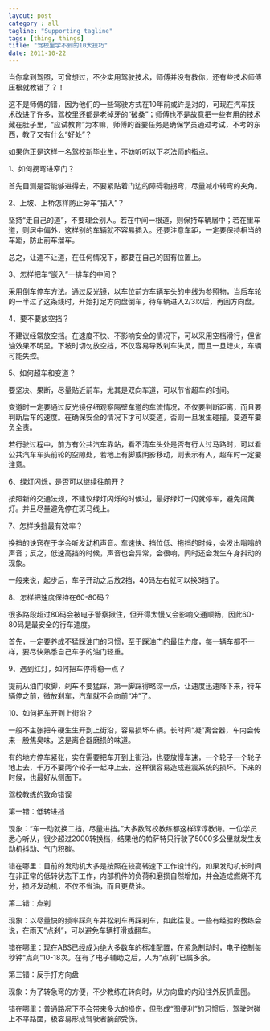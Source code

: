 ```yaml
---
layout: post
category : all
tagline: "Supporting tagline"
tags: [thing, things]
title: "驾校里学不到的10大技巧"
date: 2011-10-22
---
```

当你拿到驾照，可曾想过，不少实用驾驶技术，师傅并没有教你，还有些技术师傅压根就教错了？！    
    
这不是师傅的错，因为他们的一些驾驶方式在10年前或许是对的，可现在汽车技术改进了许多，驾校里还都是老掉牙的“破桑”；师傅也不是故意把一些有用的技术藏在肚子里，“应试教育”为本嘛，师傅的首要任务是确保学员通过考试，不考的东西，教了又有什么“好处”？    
    
如果你正是这样一名驾校新毕业生，不妨听听以下老法师的指点。    
    
1、如何拐弯进窄门？    
    
首先目测是否能够进得去，不要紧贴着门边的障碍物拐弯，尽量减小转弯的夹角。    
    
2、上坡、上桥怎样防止旁车“插入”？    
    
坚持“走自己的道”，不要理会别人。若在中间一根道，则保持车辆居中；若在里车道，则居中偏外，这样别的车辆就不容易插入。还要注意车距，一定要保持相当的车距，防止前车溜车。    
    
总之，让速不让道，在任何情况下，都要在自己的固有位置上。    
    
3、怎样把车“嵌入”一排车的中间？    
    
采用倒车停车方法。通过反光镜，以车位前方车辆车头的中线为参照物，当后车轮的一半过了这条线时，开始打足方向盘倒车，待车辆进入2/3以后，再回方向盘。    
    
4、要不要放空挡？    
    
不建议经常放空挡。在速度不快、不影响安全的情况下，可以采用空档滑行，但省油效果不明显。下坡时切勿放空挡，不仅容易导致刹车失灵，而且一旦熄火，车辆可能失控。    
    
5、如何超车和变道？    
    
要坚决、果断，尽量贴近前车，尤其是双向车道，可以节省超车的时间。    
    
变道时一定要通过反光镜仔细观察隔壁车道的车流情况，不仅要判断距离，而且要判断后车的速度。在确保安全的情况下才可以变道，否则一旦发生碰撞，变道车要负全责。    
    
若行驶过程中，前方有公共汽车靠站，看不清车头处是否有行人过马路时，可以看公共汽车车头前轮的空隙处，若地上有脚或阴影移动，则表示有人，超车时一定要注意。    
    
6、绿灯闪烁，是否可以继续往前开？    
    
按照新的交通法规，不建议绿灯闪烁的时候过，最好绿灯一闪就停车，避免闯黄灯。并且尽量避免停在斑马线上。    
    
7、怎样换挡最有效率？    
    
换挡的诀窍在于学会听发动机声音。车速快、挡位低、拖挡的时候，会发出嗡嗡的声音；反之，低速高挡的时候，声音也会异常，会很响，同时还会发生车身抖动的现象。    
    
一般来说，起步后，车子开动之后放2挡，40码左右就可以换3挡了。    
    
8、怎样把速度保持在60\-80码？    
    
很多路段超过80码会被电子警察揪住，但开得太慢又会影响交通顺畅，因此60\-80码是最安全的行车速度。    
    
首先，一定要养成不猛踩油门的习惯，至于踩油门的最佳力度，每一辆车都不一样，要尽快熟悉自己车子的油门轻重。    
    
9、遇到红灯，如何把车停得稳一点？    
    
提前从油门收脚，刹车不要猛踩，第一脚踩得略深一点，让速度迅速降下来，待车辆停之前，微放刹车，汽车就不会向前“冲”了。    
    
10、如何把车开到上街沿？    
    
一般不主张把车硬生生开到上街沿，容易损坏车辆。长时间“凝”离合器，车内会传来一股焦臭味，这是离合器磨损的味道。    
    
有的地方停车紧张，实在需要把车开到上街沿，也要放慢车速，一个轮子一个轮子地上去，千万不要两个轮子一起冲上去，这样很容易造成避震系统的损坏。下来的时候，也最好从侧面下。     
    
驾校教练的致命错误     
    
第一错：低转进挡    
    
现象：“车一动就换二挡，尽量进挡。”大多数驾校教练都这样谆谆教诲。一位学员悉心听从，很少超过2000转换档，结果他的帕萨特只行驶了5000多公里就发生发动机抖动、气门积碳。    
    
错在哪里：目前的发动机大多是按照在较高转速下工作设计的，如果发动机长时间在非正常的低转状态下工作，内部机件的负荷和磨损自然增加，并会造成燃烧不充分，损坏发动机，不仅不省油，而且更费油。     
    
第二错：点刹    
    
现象：以尽量快的频率踩刹车并松刹车再踩刹车，如此往复。一些有经验的教练会说，在雨天“点刹”，可以避免车辆打滑或翻车。    
    
错在哪里：现在ABS已经成为绝大多数车的标准配置，在紧急制动时，电子控制每秒钟“点刹”10\-18次。在有了电子辅助之后，人为“点刹”已属多余。     
    
第三错：反手打方向盘    
    
现象：为了转急弯的方便，不少教练在转向时，从方向盘的内沿往外反抓盘圈。    
    
错在哪里：普通路况下不会带来多大的损伤，但形成“图便利”的习惯后，驾驶时碰上不平路面，极容易形成驾驶者腕部受伤。